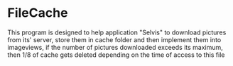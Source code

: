 # FileCache

This program is designed to help application "Selvis" to download pictures from its' server, store them in cache folder and then implement
them into imageviews, if the number of pictures downloaded exceeds its maximum, then 1/8 of cache gets deleted depending on the time of access to this file
